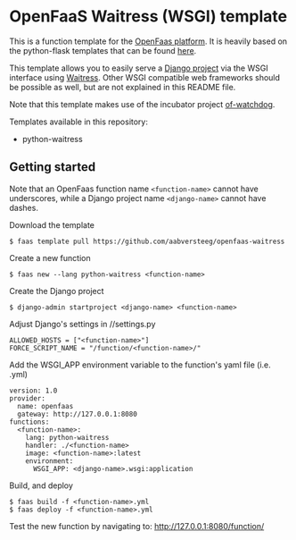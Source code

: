 OpenFaaS Waitress (WSGI) template
=============================================

This is a function template for the [OpenFaas platform](https://www.openfaas.com/). It is heavily based on the python-flask templates that can be found [here](https://github.com/openfaas-incubator/python-flask-template).

This template allows you to easily serve a [Django project](https://www.djangoproject.com/) via the WSGI interface using [Waitress](https://github.com/Pylons/waitress). Other WSGI compatible web frameworks should be possible as well, but are not explained in this README file.

Note that this template makes use of the incubator project [of-watchdog](https://github.com/openfaas-incubator/of-watchdog).

Templates available in this repository:
- python-waitress

## Getting started

Note that an OpenFaas function name `<function-name>` cannot have underscores, while a Django project name `<django-name>` cannot have dashes.

Download the template
```
$ faas template pull https://github.com/aabversteeg/openfaas-waitress
```

Create a new function
```
$ faas new --lang python-waitress <function-name>
```

Create the Django project
```
$ django-admin startproject <django-name> <function-name>
```

Adjust Django's settings in <function-name>/<django-name>/settings.py
```
ALLOWED_HOSTS = ["<function-name>"]
FORCE_SCRIPT_NAME = "/function/<function-name>/"
```

Add the WSGI_APP environment variable to the function's yaml file (i.e. <function-name>.yml)
```
version: 1.0
provider:
  name: openfaas
  gateway: http://127.0.0.1:8080
functions:
  <function-name>:
    lang: python-waitress
    handler: ./<function-name>
    image: <function-name>:latest
    environment:
      WSGI_APP: <django-name>.wsgi:application
``` 

Build, and deploy
```
$ faas build -f <function-name>.yml
$ faas deploy -f <function-name>.yml
```

Test the new function by navigating to: http://127.0.0.1:8080/function/<function-name>
